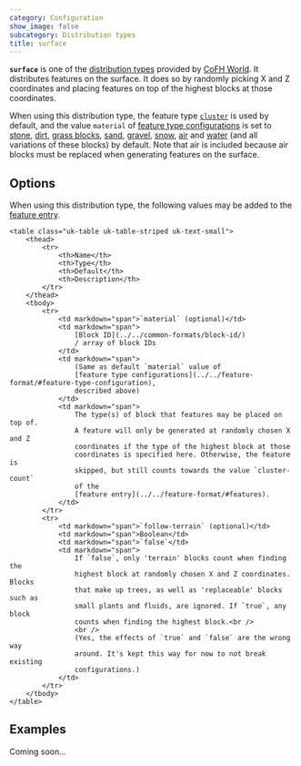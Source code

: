 ```yaml
---
category: Configuration
show_image: false
subcategory: Distribution types
title: surface
---
```


**`surface`** is one of the [distribution types](../) provided by [CoFH
World](../../../). It distributes features on the surface. It does so by
randomly picking X and Z coordinates and placing features on top of the highest
blocks at those coordinates.

When using this distribution type, the feature type
[`cluster`](../../feature-types/cluster/) is used by default, and the value
`material` of [feature type
configurations](../../feature-format/#feature-type-configuration) is set to
[stone](https://minecraft.gamepedia.com/Stone),
[dirt](https://minecraft.gamepedia.com/Dirt), [grass
blocks](https://minecraft.gamepedia.com/Grass_Block),
[sand](https://minecraft.gamepedia.com/Sand),
[gravel](https://minecraft.gamepedia.com/Gravel),
[snow](https://minecraft.gamepedia.com/Snow_Block),
[air](https://minecraft.gamepedia.com/Air) and
[water](https://minecraft.gamepedia.com/Water) (and all variations of these
blocks) by default. Note that air is included because air blocks must be
replaced when generating features on the surface.


Options
-------

When using this distribution type, the following values may be added to the
[feature entry](../../feature-format/#features).


    <table class="uk-table uk-table-striped uk-text-small">
        <thead>
            <tr>
                <th>Name</th>
                <th>Type</th>
                <th>Default</th>
                <th>Description</th>
            </tr>
        </thead>
        <tbody>
            <tr>
                <td markdown="span">`material` (optional)</td>
                <td markdown="span">
                    [Block ID](../../common-formats/block-id/)
                    / array of block IDs
                </td>
                <td markdown="span">
                    (Same as default `material` value of
                    [feature type configurations](../../feature-format/#feature-type-configuration),
                    described above)
                </td>
                <td markdown="span">
                    The type(s) of block that features may be placed on top of.
                    A feature will only be generated at randomly chosen X and Z
                    coordinates if the type of the highest block at those
                    coordinates is specified here. Otherwise, the feature is
                    skipped, but still counts towards the value `cluster-count`
                    of the
                    [feature entry](../../feature-format/#features).
                </td>
            </tr>
            <tr>
                <td markdown="span">`follow-terrain` (optional)</td>
                <td markdown="span">Boolean</td>
                <td markdown="span">`false`</td>
                <td markdown="span">
                    If `false`, only 'terrain' blocks count when finding the
                    highest block at randomly chosen X and Z coordinates. Blocks
                    that make up trees, as well as 'replaceable' blocks such as
                    small plants and fluids, are ignored. If `true`, any block
                    counts when finding the highest block.<br />
                    <br />
                    (Yes, the effects of `true` and `false` are the wrong way
                    around. It's kept this way for now to not break existing
                    configurations.)
                </td>
            </tr>
        </tbody>
    </table>



Examples
--------

Coming soon...
